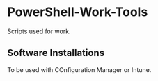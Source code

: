 # PowerShell-Work-Tools
Scripts used for work.
## Software Installations
To be used with COnfiguration Manager or Intune.
